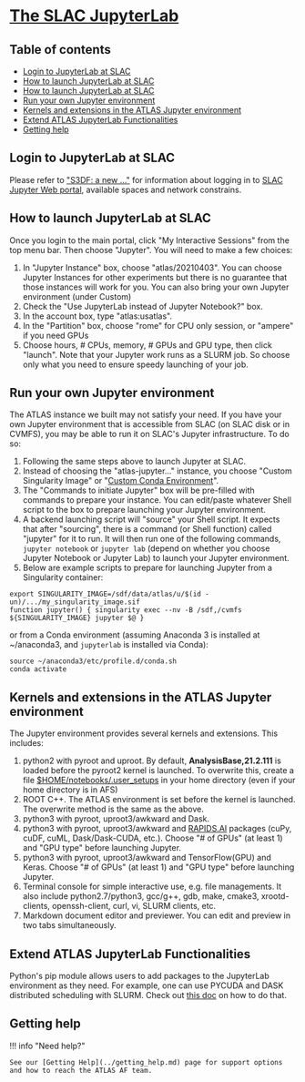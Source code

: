 # [The SLAC JupyterLab](https://sdf.slack.stanford.edu/public/doc/#/interactive-compute?id=jupyter)

## Table of contents

- [Login to JupyterLab at SLAC](#login-to-jupyterlab-at-slac)
- [How to launch JupyterLab at SLAC](#how-to-launch-jupyterlab-at-slac)
- [How to launch JupyterLab at SLAC](#how-to-launch-jupyterlab-at-slac)
- [Run your own Jupyter environment](#run-your-own-jupyter-environment)
- [Kernels and extensions in the ATLAS Jupyter environment](#kernels-and-extensions-in-the-atlas-jupyter-environment)
- [Extend ATLAS JupyterLab Functionalities](#extend-atlas-jupyterlab-functionalities)
- [Getting help](#getting-help)

## Login to JupyterLab at SLAC

Please refer to ["S3DF: a new ..."](accessing.md#accessing-to-s3df)
for information about logging in to
[SLAC Jupyter Web portal](https://s3df.slack.stanford.edu/ondemand), available
spaces and network constrains.

## How to launch JupyterLab at SLAC

Once you login to the main portal, click "My Interactive Sessions" from the top
menu bar. Then choose "Jupyter". You will need to make a few choices:

1. In "Jupyter Instance" box, choose "atlas/20210403". You can choose Jupyter
   Instances for other experiments but there is no guarantee that those
   instances will work for you. You can also bring your own Jupyter environment
   (under Custom)
2. Check the "Use JupyterLab instead of Jupyter Notebook?" box.
3. In the account box, type "atlas:usatlas".
4. In the "Partition" box, choose "rome" for CPU only session, or "ampere" if
   you need GPUs
5. Choose hours, # CPUs, memory, # GPUs and GPU type, then click "launch". Note
   that your Jupyter work runs as a SLURM job. So choose only what you need to
   ensure speedy launching of your job.

## Run your own Jupyter environment

The ATLAS instance we built may not satisfy your need. If you have your own
Jupyter environment that is accessible from SLAC (on SLAC disk or in CVMFS), you
may be able to run it on SLAC's Jupyter infrastructure. To do so:

1. Following the same steps above to launch Jupyter at SLAC.
2. Instead of choosing the "atlas-jupyter..." instance, you choose "Custom
   Singularity Image" or
   "[Custom Conda Environment](https://docs.conda.io/projects/conda/en/latest/user-guide/install/linux.html)".
3. The "Commands to initiate Jupyter" box will be pre-filled with commands to
   prepare your instance. You can edit/paste whatever Shell script to the box to
   prepare launching your Jupyter environment.
4. A backend launching script will "source" your Shell script. It expects that
   after "sourcing", there is a command (or Shell function) called "jupyter" for
   it to run. It will then run one of the following commands, `jupyter notebook`
   or `jupyter lab` (depend on whether you choose Jupyter Notebook or Jupyter
   Lab) to launch your Jupyter environment.
5. Below are example scripts to prepare for launching Jupyter from a Singularity
   container:

```
export SINGULARITY_IMAGE=/sdf/data/atlas/u/$(id -un)/.../my_singularity_image.sif
function jupyter() { singularity exec --nv -B /sdf,/cvmfs ${SINGULARITY_IMAGE} jupyter $@ }
```

or from a Conda environment (assuming Anaconda 3 is installed at ~/anaconda3,
and `jupyterlab` is installed via Conda):

```
source ~/anaconda3/etc/profile.d/conda.sh
conda activate
```

## Kernels and extensions in the ATLAS Jupyter environment

The Jupyter environment provides several kernels and extensions. This includes:

1. python2 with pyroot and uproot. By default, **AnalysisBase,21.2.111** is
   loaded before the pyroot2 kernel is launched. To overwrite this, create a
   file [$HOME/notebooks/.user_setups](SLACuser_setups.txt) in your home
   directory (even if your home directory is in AFS)
2. ROOT C++. The ATLAS environment is set before the kernel is launched. The
   overwrite method is the same as the above.
3. python3 with pyroot, uproot3/awkward and Dask.
4. python3 with pyroot, uproot3/awkward and [RAPIDS.AI](https://rapids.ai)
   packages (cuPy, cuDF, cuML, Dask/Dask-CUDA, etc.). Choose "# of GPUs" (at
   least 1) and "GPU type" before launching Jupyter.
5. python3 with pyroot, uproot3/awkward and TensorFlow(GPU) and Keras. Choose "#
   of GPUs" (at least 1) and "GPU type" before launching Jupyter.
6. Terminal console for simple interactive use, e.g. file managements. It also
   include python2.7/python3, gcc/g++, gdb, make, cmake3, xrootd-clients,
   openssh-client, curl, vi, SLURM clients, etc.
7. Markdown document editor and previewer. You can edit and preview in two tabs
   simultaneously.

## Extend ATLAS JupyterLab Functionalities

Python's pip module allows users to add packages to the JupyterLab environment
as they need. For example, one can use PYCUDA and DASK distributed scheduling
with SLURM. Check out [this doc](jupyter_extra.md) on how to do that.

## Getting help

!!! info "Need help?"

    See our [Getting Help](../getting_help.md) page for support options and how to reach the ATLAS AF team.
